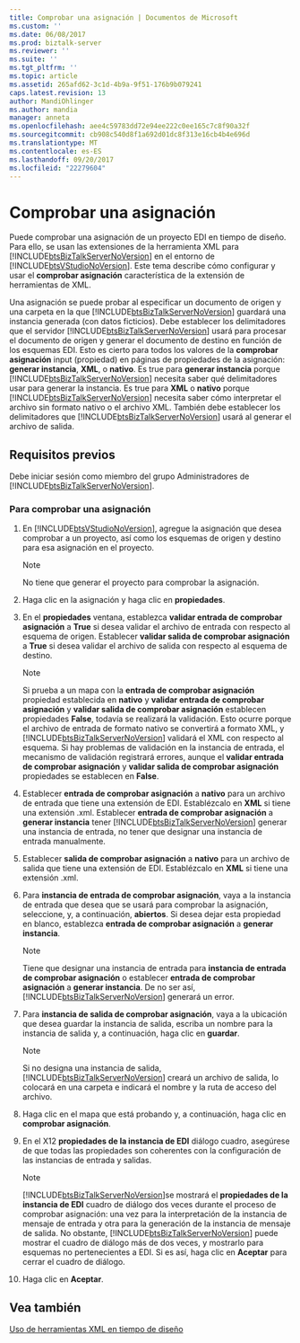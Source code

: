 ```yaml
---
title: Comprobar una asignación | Documentos de Microsoft
ms.custom: ''
ms.date: 06/08/2017
ms.prod: biztalk-server
ms.reviewer: ''
ms.suite: ''
ms.tgt_pltfrm: ''
ms.topic: article
ms.assetid: 265afd62-3c1d-4b9a-9f51-176b9b079241
caps.latest.revision: 13
author: MandiOhlinger
ms.author: mandia
manager: anneta
ms.openlocfilehash: aee4c59783dd72e94ee222c0ee165c7c8f90a32f
ms.sourcegitcommit: cb908c540d8f1a692d01dc8f313e16cb4b4e696d
ms.translationtype: MT
ms.contentlocale: es-ES
ms.lasthandoff: 09/20/2017
ms.locfileid: "22279604"
---
```

# <a name="testing-a-map"></a>Comprobar una asignación
Puede comprobar una asignación de un proyecto EDI en tiempo de diseño. Para ello, se usan las extensiones de la herramienta XML para [!INCLUDE[btsBizTalkServerNoVersion](../includes/btsbiztalkservernoversion-md.md)] en el entorno de [!INCLUDE[btsVStudioNoVersion](../includes/btsvstudionoversion-md.md)]. Este tema describe cómo configurar y usar el **comprobar asignación** característica de la extensión de herramientas de XML.  
  
 Una asignación se puede probar al especificar un documento de origen y una carpeta en la que [!INCLUDE[btsBizTalkServerNoVersion](../includes/btsbiztalkservernoversion-md.md)] guardará una instancia generada (con datos ficticios). Debe establecer los delimitadores que el servidor [!INCLUDE[btsBizTalkServerNoVersion](../includes/btsbiztalkservernoversion-md.md)] usará para procesar el documento de origen y generar el documento de destino en función de los esquemas EDI. Esto es cierto para todos los valores de la **comprobar asignación** input (propiedad) en páginas de propiedades de la asignación: **generar instancia**, **XML**, o **nativo**. Es true para **generar instancia** porque [!INCLUDE[btsBizTalkServerNoVersion](../includes/btsbiztalkservernoversion-md.md)] necesita saber qué delimitadores usar para generar la instancia. Es true para **XML** o **nativo** porque [!INCLUDE[btsBizTalkServerNoVersion](../includes/btsbiztalkservernoversion-md.md)] necesita saber cómo interpretar el archivo sin formato nativo o el archivo XML. También debe establecer los delimitadores que [!INCLUDE[btsBizTalkServerNoVersion](../includes/btsbiztalkservernoversion-md.md)] usará al generar el archivo de salida.  
  
## <a name="prerequisites"></a>Requisitos previos  
 Debe iniciar sesión como miembro del grupo Administradores de [!INCLUDE[btsBizTalkServerNoVersion](../includes/btsbiztalkservernoversion-md.md)].  
  
### <a name="to-test-a-map"></a>Para comprobar una asignación  
  
1.  En [!INCLUDE[btsVStudioNoVersion](../includes/btsvstudionoversion-md.md)], agregue la asignación que desea comprobar a un proyecto, así como los esquemas de origen y destino para esa asignación en el proyecto.  
  
    > [!NOTE]
    >  No tiene que generar el proyecto para comprobar la asignación.  
  
2.  Haga clic en la asignación y haga clic en **propiedades**.  
  
3.  En el **propiedades** ventana, establezca **validar entrada de comprobar asignación** a **True** si desea validar el archivo de entrada con respecto al esquema de origen. Establecer **validar salida de comprobar asignación** a **True** si desea validar el archivo de salida con respecto al esquema de destino.  
  
    > [!NOTE]
    >  Si prueba a un mapa con la **entrada de comprobar asignación** propiedad establecida en **nativo** y **validar entrada de comprobar asignación** y **validar salida de comprobar asignación** establecen propiedades **False**, todavía se realizará la validación. Esto ocurre porque el archivo de entrada de formato nativo se convertirá a formato XML, y [!INCLUDE[btsBizTalkServerNoVersion](../includes/btsbiztalkservernoversion-md.md)] validará el XML con respecto al esquema. Si hay problemas de validación en la instancia de entrada, el mecanismo de validación registrará errores, aunque el **validar entrada de comprobar asignación** y **validar salida de comprobar asignación** propiedades se establecen en **False**.  
  
4.  Establecer **entrada de comprobar asignación** a **nativo** para un archivo de entrada que tiene una extensión de EDI. Establézcalo en **XML** si tiene una extensión .xml. Establecer **entrada de comprobar asignación** a **generar instancia** tener [!INCLUDE[btsBizTalkServerNoVersion](../includes/btsbiztalkservernoversion-md.md)] generar una instancia de entrada, no tener que designar una instancia de entrada manualmente.  
  
5.  Establecer **salida de comprobar asignación** a **nativo** para un archivo de salida que tiene una extensión de EDI. Establézcalo en **XML** si tiene una extensión .xml.  
  
6.  Para **instancia de entrada de comprobar asignación**, vaya a la instancia de entrada que desea que se usará para comprobar la asignación, seleccione, y, a continuación, **abiertos**. Si desea dejar esta propiedad en blanco, establezca **entrada de comprobar asignación** a **generar instancia**.  
  
    > [!NOTE]
    >  Tiene que designar una instancia de entrada para **instancia de entrada de comprobar asignación** o establecer **entrada de comprobar asignación** a **generar instancia**. De no ser así, [!INCLUDE[btsBizTalkServerNoVersion](../includes/btsbiztalkservernoversion-md.md)] generará un error.  
  
7.  Para **instancia de salida de comprobar asignación**, vaya a la ubicación que desea guardar la instancia de salida, escriba un nombre para la instancia de salida y, a continuación, haga clic en **guardar**.  
  
    > [!NOTE]
    >  Si no designa una instancia de salida, [!INCLUDE[btsBizTalkServerNoVersion](../includes/btsbiztalkservernoversion-md.md)] creará un archivo de salida, lo colocará en una carpeta e indicará el nombre y la ruta de acceso del archivo.  
  
8.  Haga clic en el mapa que está probando y, a continuación, haga clic en **comprobar asignación**.  
  
9. En el X12 **propiedades de la instancia de EDI** diálogo cuadro, asegúrese de que todas las propiedades son coherentes con la configuración de las instancias de entrada y salidas.  
  
    > [!NOTE]
    >  [!INCLUDE[btsBizTalkServerNoVersion](../includes/btsbiztalkservernoversion-md.md)]se mostrará el **propiedades de la instancia de EDI** cuadro de diálogo dos veces durante el proceso de comprobar asignación: una vez para la interpretación de la instancia de mensaje de entrada y otra para la generación de la instancia de mensaje de salida. No obstante, [!INCLUDE[btsBizTalkServerNoVersion](../includes/btsbiztalkservernoversion-md.md)] puede mostrar el cuadro de diálogo más de dos veces, y mostrarlo para esquemas no pertenecientes a EDI. Si es así, haga clic en **Aceptar** para cerrar el cuadro de diálogo.  
  
10. Haga clic en **Aceptar**.  
  
## <a name="see-also"></a>Vea también  
 [Uso de herramientas XML en tiempo de diseño](../core/using-design-time-xml-tools.md)